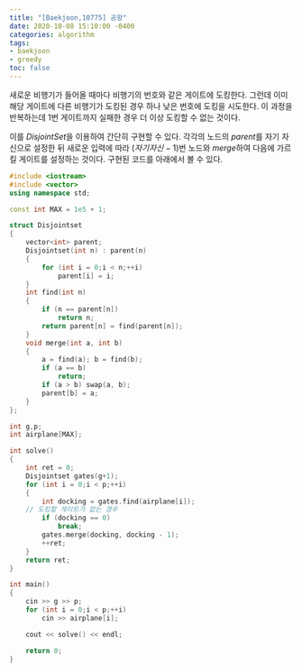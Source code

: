```yaml
---
title: "[Baekjoon,10775] 공항"
date: 2020-10-08 15:10:00 -0400
categories: algorithm 
tags:
- baekjoon 
- greedy 
toc: false
---
```


새로운 비행기가 들어올 때마다 비행기의 번호와 같은 게이트에 도킹한다. 
그런데 이미 해당 게이트에 다른 비행기가 도킹된 경우 하나 낮은 번호에 도킹을 시도한다. 
이 과정을 반복하는데 1번 게이트까지 실패한 경우 더 이상 도킹할 수 없는 것이다.  

이를 $DisjointSet$을 이용하여 간단히 구현할 수 있다. 
각각의 노드의 $parent$를 자기 자신으로 설정한 뒤 새로운 입력에 따라 $(자기 자신-1)$번 노드와 $merge$하여 다음에 가르킬 게이트를 설정하는 것이다. 
구현된 코드를 아래에서 볼 수 있다. 
```cpp
#include <iostream>
#include <vector>
using namespace std;

const int MAX = 1e5 + 1;

struct Disjointset
{
	vector<int> parent;
	Disjointset(int n) : parent(n)
	{
		for (int i = 0;i < n;++i)
			parent[i] = i;
	}
	int find(int n)
	{
		if (n == parent[n])
			return n;
		return parent[n] = find(parent[n]);
	} 
	void merge(int a, int b)
	{
		a = find(a); b = find(b);
		if (a == b)
			return;
		if (a > b) swap(a, b);
		parent[b] = a;
	}
};

int g,p;
int airplane[MAX];

int solve()
{
	int ret = 0;
	Disjointset gates(g+1);
	for (int i = 0;i < p;++i)
	{
		int docking = gates.find(airplane[i]);
    // 도킹할 게이트가 없는 경우 
		if (docking == 0)
			break;
		gates.merge(docking, docking - 1);
		++ret;
	}
	return ret;
}

int main()
{
	cin >> g >> p;
	for (int i = 0;i < p;++i)
		cin >> airplane[i];

	cout << solve() << endl;

	return 0;
}
```

